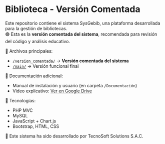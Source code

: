 # Biblioteca - Versión Comentada

Este repositorio contiene el sistema SysGebib, una plataforma desarrollada para la gestión de bibliotecas.  
🟢 Esta es la **versión comentada del sistema**, recomendada para revisión del código y análisis educativo.

📂 Archivos principales:
- [`/version_comentada/`](./version_comentada) → **Versión comentada del sistema**
- [`/main/`](./main) → Versión funcional final

📄 Documentación adicional:
- Manual de instalación y usuario (en carpeta `/Documentación`)
- Video explicativo: [Ver en Google Drive](https://drive.google.com/...)

🔧 Tecnologías:
- PHP MVC
- MySQL
- JavaScript + Chart.js
- Bootstrap, HTML, CSS

🔐 Este sistema ha sido desarrollado por TecnoSoft Solutions S.A.C.
